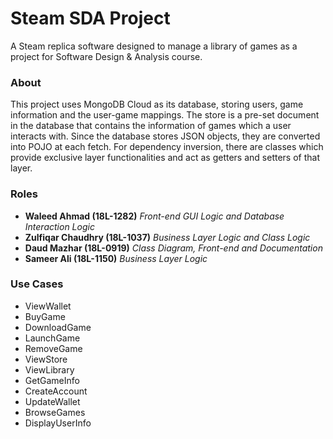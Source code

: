 # Steam SDA Project
A Steam replica software designed to manage a library of games as a project for Software Design &amp; Analysis course.

### About
This project uses MongoDB Cloud as its database, storing users, game information and the user-game mappings. The store is a pre-set document in the database that contains the information of games which a user interacts with. Since the database stores JSON objects, they are converted into POJO at each fetch. For dependency inversion, there are classes which provide exclusive layer functionalities and act as getters and setters of that layer.

### Roles
* **Waleed Ahmad (18L-1282)** *Front-end GUI Logic and Database Interaction Logic*
* **Zulfiqar Chaudhry (18L-1037)** *Business Layer Logic and Class Logic*
* **Daud Mazhar (18L-0919)** *Class Diagram, Front-end and Documentation*
* **Sameer Ali (18L-1150)** *Business Layer Logic*

### Use Cases
* ViewWallet
* BuyGame
* DownloadGame
* LaunchGame
* RemoveGame
* ViewStore
* ViewLibrary
* GetGameInfo
* CreateAccount
* UpdateWallet
* BrowseGames
* DisplayUserInfo
